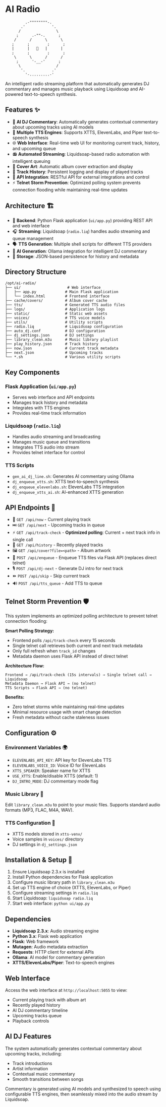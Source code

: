 # AI Radio

```
         .-""""""""-.
       .'            '.
      /                \
     ;      .-""-.      ;
    /      /      \      \
   ;      ;        ;      ;
   |      |   🎵   |      |
   ;      ;        ;      ;
    \      \      /      /
     ;      '-__-'      ;
      \                /
       '.            .'
         '-.........-'
```

An intelligent radio streaming platform that automatically generates DJ commentary and manages music playback using Liquidsoap and AI-powered text-to-speech synthesis.

## Features ✨

- 🤖 **AI DJ Commentary**: Automatically generates contextual commentary about upcoming tracks using AI models
- 🎤 **Multiple TTS Engines**: Supports XTTS, ElevenLabs, and Piper text-to-speech synthesis
- 🌐 **Web Interface**: Real-time web UI for monitoring current track, history, and upcoming queue
- 📻 **Automated Streaming**: Liquidsoap-based radio automation with intelligent queuing
- 🎨 **Cover Art**: Automatic album cover extraction and display
- 📝 **Track History**: Persistent logging and display of played tracks
- 🔌 **API Integration**: RESTful API for external integrations and control
- ⚡ **Telnet Storm Prevention**: Optimized polling system prevents connection flooding while maintaining real-time updates

## Architecture 🏗️

- 🐍 **Backend**: Python Flask application (`ui/app.py`) providing REST API and web interface
- 🎧 **Streaming**: Liquidsoap (`radio.liq`) handles audio streaming and queue management
- 🗣️ **TTS Generation**: Multiple shell scripts for different TTS providers
- 🧠 **AI Generation**: Ollama integration for intelligent DJ commentary
- 💾 **Storage**: JSON-based persistence for history and metadata

## Directory Structure

```
/opt/ai-radio/
├── ui/                     # Web interface
│   ├── app.py             # Main Flask application
│   └── index.html         # Frontend interface
├── cache/covers/          # Album cover cache
├── tts/                   # Generated TTS audio files
├── logs/                  # Application logs
├── static/                # Static web assets
├── voices/                # TTS voice models
├── utils/                 # Utility scripts
├── radio.liq              # Liquidsoap configuration
├── auto_dj.conf           # DJ configuration
├── dj_settings.json       # DJ settings
├── library_clean.m3u      # Music library playlist
├── play_history.json      # Track history
├── now.json               # Current track metadata
├── next.json              # Upcoming tracks
└── *.sh                   # Various utility scripts
```

## Key Components

### Flask Application (`ui/app.py`)
- Serves web interface and API endpoints
- Manages track history and metadata
- Integrates with TTS engines
- Provides real-time track information

### Liquidsoap (`radio.liq`)
- Handles audio streaming and broadcasting
- Manages music queue and transitions
- Integrates TTS audio into stream
- Provides telnet interface for control

### TTS Scripts
- `gen_ai_dj_line.sh`: Generates AI commentary using Ollama
- `dj_enqueue_xtts.sh`: XTTS text-to-speech synthesis
- `dj_enqueue_elevenlabs.sh`: ElevenLabs TTS integration
- `dj_enqueue_xtts_ai.sh`: AI-enhanced XTTS generation

## API Endpoints 🚀

- 📡 `GET /api/now` - Current playing track
- ⏭️ `GET /api/next` - Upcoming tracks in queue  
- ⚡ `GET /api/track-check` - **Optimized polling**: Current + next track info in single call
- 📜 `GET /api/history` - Recently played tracks
- 🖼️ `GET /api/cover?file=<path>` - Album artwork
- 🎵 `POST /api/enqueue` - Enqueue TTS files via Flask API (replaces direct telnet)
- 🎙️ `POST /api/dj-next` - Generate DJ intro for next track
- ⏩ `POST /api/skip` - Skip current track
- 🔊 `POST /api/tts_queue` - Add TTS to queue

## Telnet Storm Prevention 🛡️

This system implements an optimized polling architecture to prevent telnet connection flooding:

**Smart Polling Strategy:**
- Frontend polls `/api/track-check` every 15 seconds
- Single telnet call retrieves both current and next track metadata  
- Only full refresh when `track_id` changes
- Metadata daemon uses Flask API instead of direct telnet

**Architecture Flow:**
```
Frontend → /api/track-check (15s intervals) → Single telnet call → Liquidsoap
Metadata Daemon → Flask API → (no telnet)
TTS Scripts → Flask API → (no telnet)
```

**Benefits:**
- Zero telnet storms while maintaining real-time updates
- Minimal resource usage with smart change detection
- Fresh metadata without cache staleness issues

## Configuration ⚙️

### Environment Variables 🌍
- `ELEVENLABS_API_KEY`: API key for ElevenLabs TTS
- `ELEVENLABS_VOICE_ID`: Voice ID for ElevenLabs
- `XTTS_SPEAKER`: Speaker name for XTTS
- `USE_XTTS`: Enable/disable XTTS (default: 1)
- `DJ_INTRO_MODE`: DJ commentary mode flag

### Music Library 🎵
Edit `library_clean.m3u` to point to your music files. Supports standard audio formats (MP3, FLAC, M4A, WAV).

### TTS Configuration 🎤
- XTTS models stored in `xtts-venv/`
- Voice samples in `voices/` directory
- DJ settings in `dj_settings.json`

## Installation & Setup 🚀

1. Ensure Liquidsoap 2.3.x is installed
2. Install Python dependencies for Flask application
3. Configure music library path in `library_clean.m3u`
4. Set up TTS engine of choice (XTTS, ElevenLabs, or Piper)
5. Configure streaming settings in `radio.liq`
6. Start Liquidsoap: `liquidsoap radio.liq`
7. Start web interface: `python ui/app.py`

## Dependencies

- **Liquidsoap 2.3.x**: Audio streaming engine
- **Python 3.x**: Flask web application
- **Flask**: Web framework
- **Mutagen**: Audio metadata extraction
- **Requests**: HTTP client for external APIs
- **Ollama**: AI model for commentary generation
- **XTTS/ElevenLabs/Piper**: Text-to-speech engines

## Web Interface

Access the web interface at `http://localhost:5055` to view:
- Current playing track with album art
- Recently played history
- AI DJ commentary timeline
- Upcoming tracks queue
- Playback controls

## AI DJ Features

The system automatically generates contextual commentary about upcoming tracks, including:
- Track introductions
- Artist information
- Contextual music commentary
- Smooth transitions between songs

Commentary is generated using AI models and synthesized to speech using configurable TTS engines, then seamlessly mixed into the audio stream by Liquidsoap.
